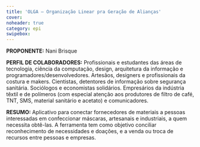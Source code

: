```yaml
---
title: 'OLGA – Organização Linear pra Geração de Alianças'
cover: 
noheader: true
category: epi
swipebox: 
---
```

  
**PROPONENTE:**
Nani Brisque
  
**PERFIL DE COLABORADORES:** Profissionais e estudantes das áreas de tecnologia, ciência da computação, design, arquitetura da informação e programadores/desenvolvedores. Artesãos, designers e profissionais da costura e makers. Cientistas, detentores de informação sobre segurança sanitária. Sociólogos e economistas solidários. Empresários da indústria têxtil e de polímeros (com especial atenção aos produtores de filtro de café, TNT, SMS, material sanitário e acetato) e comunicadores.
  
**RESUMO:**
Aplicativo para conectar fornecedores de materiais a pessoas interessadas em confeccionar máscaras, artesanais e industriais, a quem necessita obtê-las.
A ferramenta tem como objetivo conciliar reconhecimento de necessidades e doações, e a venda ou troca de recursos entre pessoas e empresas.
